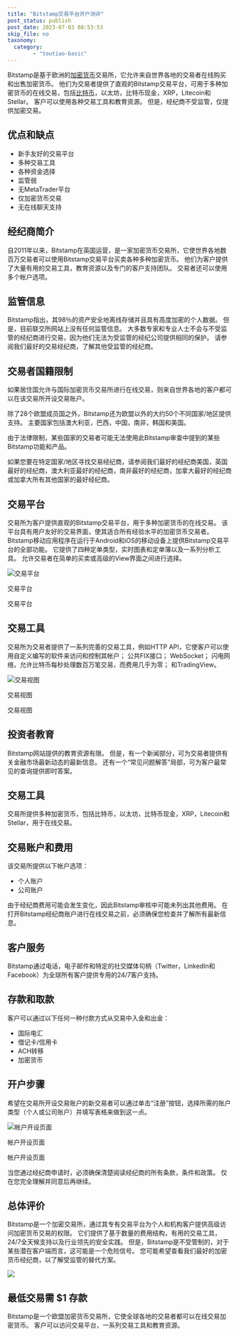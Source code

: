 ```yaml
---
title: "Bitstamp交易平台开户测评"
post_status: publish
post_date: 2023-07-03 08:53:53
skip_file: no
taxonomy:
  category:
        - "toutiao-basic"
---
```


Bitstamp是基于欧洲的[加密货币](https://baike.baidu.com/item/%E5%8A%A0%E5%AF%86%E8%B4%A7%E5%B8%81/22415288?fr=aladdin "加密货币")交易所，它允许来自世界各地的交易者在线购买和出售加密货币。 他们为交易者提供了直观的Bitstamp交易平台，可用于多种加密货币的在线交易，包括[比特币](https://funstoutiao.com/%e6%af%94%e7%89%b9%e5%b8%81%e8%bd%ae%e6%8d%a2%e5%8a%a0%e5%89%a7%ef%bc%8c%e9%87%91%e4%bb%b7%e5%9b%9e%e8%90%bd%e5%a4%96%e6%b1%87%e5%a4%b4%e6%9d%a1.html)，以太坊，比特币现金，XRP，Litecoin和Stellar。 客户可以使用各种交易工具和教育资源。 但是，经纪商不受监管，仅提供加密交易。

## 优点和缺点

- 新手友好的交易平台
- 多种交易工具
- 各种资金选择
- 监管弱
- 无MetaTrader平台
- 仅加密货币交易
- 无在线聊天支持

## 经纪商简介

自2011年以来，Bitstamp在英国运营，是一家加密货币交易所，它使世界各地数百万交易者可以使用Bitstamp交易平台买卖各种多种加密货币。 他们为客户提供了大量有用的交易工具，教育资源以及专门的客户支持团队。 交易者还可以使用多个帐户选项。

## 监管信息

Bitstamp指出，其98％的资产安全地离线存储并且具有高度加密的个人数据。 但是，目前联交所网站上没有任何监管信息。 大多数专家和专业人士不会与不受监管的经纪商进行交易，因为他们无法为受监管的经纪公司提供相同的保护。 请参阅我们最好的交易经纪商，了解其他受监管的经纪商。

## 交易者国籍限制

如果居住国允许与国际加密货币交易所进行在线交易，则来自世界各地的客户都可以在该交易所开设交易账户。

除了28个欧盟成员国之外，Bitstamp还为欧盟以外的大约50个不同国家/地区提供支持。 主要国家包括澳大利亚，巴西，中国，南非，韩国和美国。

由于法律限制，某些国家的交易者可能无法使用此Bitstamp审查中提到的某些Bitstamp功能和产品。

如果您要在特定国家/地区寻找交易经纪商，请参阅我们最好的经纪商美国，英国最好的经纪商，澳大利亚最好的经纪商，南非最好的经纪商，加拿大最好的经纪商或加拿大所有其他国家的最好经纪商。

## 交易平台

交易所为客户提供直观的Bitstamp交易平台，用于多种加密货币的在线交易。 该平台具有用户友好的交易界面，使其适合所有经验水平的加密货币交易者。 Bitstamp移动应用程序在运行于Android和iOS的移动设备上提供Bitstamp交易平台的全部功能。 它提供了四种定单类型，实时图表和定单簿以及一系列分析工具。 允许交易者在简单的买卖或高级的View界面之间进行选择。

![交易平台](https://cdn.fendou.la/funstoutiao/2020/11/Bitstamp-Review-Trading-Platform-1024x534.jpg "交易平台")

交易平台

交易平台

## 交易工具

交易所为交易者提供了一系列完善的交易工具，例如HTTP API，它使客户可以使用自定义编写的软件来访问和控制其帐户； 公共FIX接口； WebSocket； 闪电网络，允许比特币每秒处理数百万笔交易，而费用几乎为零； 和TradingView。

![交易视图](https://cdn.fendou.la/funstoutiao/2020/11/Bitstamp-Review-Trading-View.jpg "交易视图")

交易视图

交易视图

## 投资者教育

Bitstamp网站提供的教育资源有限。 但是，有一个新闻部分，可为交易者提供有关金融市场最新动态的最新信息。 还有一个“常见问题解答”局部，可为客户最常见的查询提供即时答案。

## 交易工具

交易所提供多种加密货币，包括比特币，以太坊，比特币现金，XRP，Litecoin和Stellar，用于在线交易。

## 交易账户和费用

该交易所提供以下帐户选项：

- 个人账户
- 公司账户

由于经纪商费用可能会发生变化，因此Bitstamp审核中可能未列出其他费用。 在打开Bitstamp经纪商账户进行在线交易之前，必须确保您检查并了解所有最新信息。

## 客户服务

Bitstamp通过电话，电子邮件和特定的社交媒体句柄（Twitter，LinkedIn和Facebook）为全球所有客户提供专用的24/7客户支持。

## 存款和取款

客户可以通过以下任何一种付款方式从交易中入金和出金：

- 国际电汇
- 借记卡/信用卡
- ACH转移
- 加密货币

## 开户步骤

希望在交易所开设交易账户的新交易者可以通过单击“注册”按钮，选择所需的账户类型（个人或公司账户）并填写表格来做到这一点。

![帐户开设页面](https://cdn.fendou.la/funstoutiao/2020/11/Bitstamp-Review-Account-Opening-Page.jpg "帐户开设页面")

帐户开设页面

帐户开设页面

当您通过经纪商申请时，必须确保清楚阅读经纪商的所有条款，条件和政策。 仅在您完全理解并同意后再继续。

## 总体评价

Bitstamp是一个加密交易所，通过其专有交易平台为个人和机构客户提供高级访问加密货币交易的权限。 它们提供了基于数量的费用结构，有用的交易工具，24/7全天候支持以及行业领先的安全实践。 但是，Bitstamp是不受管制的，对于某些潜在客户端而言，这可能是一个危险信号。 您可能希望查看我们最好的加密货币经纪商，以了解受监管的替代方案。

![](https://cdn.fendou.la/funstoutiao/2020/11/Bitstamp-Logo.png)

## 最低交易需 **$1** 存款

Bitstamp是一个欧盟加密货币交易所，它使全球各地的交易者都可以在线交易加密货币。 客户可以访问交易平台，一系列交易工具和教育资源。
